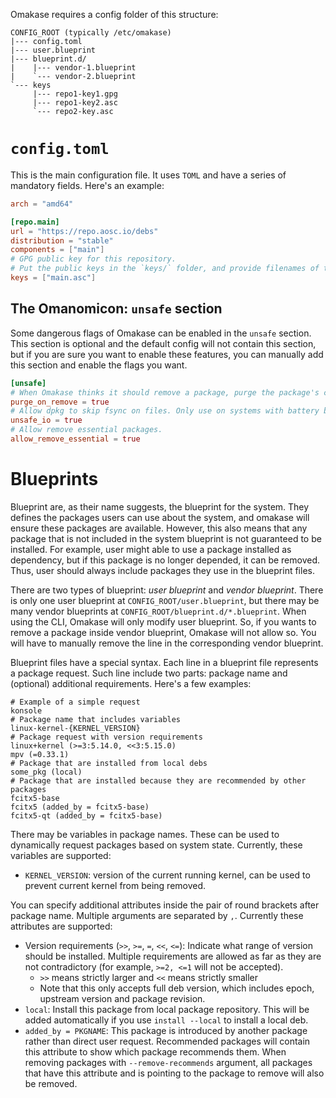 Omakase requires a config folder of this structure:

```
CONFIG_ROOT (typically /etc/omakase)
|--- config.toml
|--- user.blueprint
|--- blueprint.d/
|    |--- vendor-1.blueprint
|    `--- vendor-2.blueprint
`--- keys
     |--- repo1-key1.gpg
     |--- repo1-key2.asc
     `--- repo2-key.asc
```

# `config.toml`
This is the main configuration file. It uses `TOML` and have a series of mandatory fields. Here's an example:

```toml
arch = "amd64"

[repo.main]
url = "https://repo.aosc.io/debs"
distribution = "stable"
components = ["main"]
# GPG public key for this repository.
# Put the public keys in the `keys/` folder, and provide filenames of the key files here
keys = ["main.asc"]
```

## The Omanomicon: `unsafe` section
Some dangerous flags of Omakase can be enabled in the `unsafe` section. This section is optional and the default config will not contain this section, but if you are sure you want to enable these features, you can manually add this section and enable the flags you want.

```toml
[unsafe]
# When Omakase thinks it should remove a package, purge the package's config files too
purge_on_remove = true
# Allow dpkg to skip fsync on files. Only use on systems with battery backup.
unsafe_io = true
# Allow remove essential packages.
allow_remove_essential = true
```

# Blueprints
Blueprint are, as their name suggests, the blueprint for the system. They defines the packages users can use about the system, and omakase will ensure these packages are available. However, this also means that any package that is not included in the system blueprint is not guaranteed to be installed. For example, user might able to use a package installed as dependency, but if this package is no longer depended, it can be removed. Thus, user should always include packages they use in the blueprint files.

There are two types of blueprint: _user blueprint_ and _vendor blueprint_. There is only one user blueprint at `CONFIG_ROOT/user.blueprint`, but there may be many vendor blueprints at `CONFIG_ROOT/blueprint.d/*.blueprint`. When using the CLI, Omakase will only modify user blueprint. So, if you wants to remove a package inside vendor blueprint, Omakase will not allow so. You will have to manually remove the line in the corresponding vendor blueprint.

Blueprint files have a special syntax. Each line in a blueprint file represents a package request. Such line include two parts: package name and (optional) additional requirements. Here's a few examples:

```
# Example of a simple request
konsole
# Package name that includes variables
linux-kernel-{KERNEL_VERSION}
# Package request with version requirements
linux+kernel (>=3:5.14.0, <<3:5.15.0)
mpv (=0.33.1)
# Package that are installed from local debs
some_pkg (local)
# Package that are installed because they are recommended by other packages
fcitx5-base
fcitx5 (added_by = fcitx5-base)
fcitx5-qt (added_by = fcitx5-base)
```

There may be variables in package names. These can be used to dynamically request packages based on system state. Currently, these variables are supported:
+ `KERNEL_VERSION`: version of the current running kernel, can be used to prevent current kernel from being removed.

You can specify additional attributes inside the pair of round brackets after package name. Multiple arguments are separated by `,`. Currently these attributes are supported:
+ Version requirements (`>>`, `>=`, `=`, `<<`, `<=`): Indicate what range of version should be installed. Multiple requirements are allowed as far as they are not contradictory (for example, `>=2, <=1` will not be accepted).
  - `>>` means strictly larger and `<<` means strictly smaller
  - Note that this only accepts full deb version, which includes epoch, upstream version and package revision.
+ `local`: Install this package from local package repository. This will be added automatically if you use `install --local` to install a local deb.
+ `added_by = PKGNAME`: This package is introduced by another package rather than direct user request. Recommended packages will contain this attribute to show which package recommends them. When removing packages with `--remove-recommends` argument, all packages that have this attribute and is pointing to the package to remove will also be removed.
